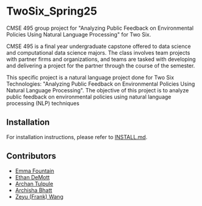 # TwoSix_Spring25
CMSE 495 group project for "Analyzing Public Feedback on Environmental Policies Using Natural Language Processing" for Two Six.

CMSE 495 is a final year undergraduate capstone offered to data science and computational data science majors. The class involves team projects with partner firms and organizations, and teams are tasked with developing and delivering a project for the partner through the course of the semester.

This specific project is a natural language project done for Two Six Technologies: "Analyzing Public Feedback on Environmental Policies Using Natural Language Processing". The objective of this project is to analyze public feedback on environmental policies using
natural language processing (NLP) techniques

## Installation

For installation instructions, please refer to [INSTALL.md](INSTALL.md).

## Contributors

- [Emma Fountain](https://github.com/RandumbPurson)
- [Ethan DeMott](https://github.com/edemott)
- [Archan Tulpule](https://github.com/tulpulea)
- [Archisha Bhatt](https://github.com/archishabhatt)
- [Zeyu (Frank) Wang](https://github.com/wangzey5)

